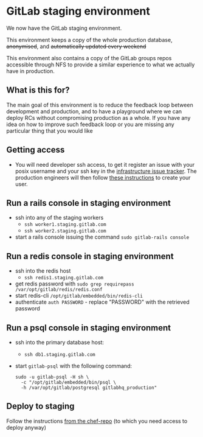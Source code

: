 # GitLab staging environment

We now have the GitLab staging environment.

This environment keeps a copy of the whole production database, ~~anonymised~~, and ~~automatically updated every weekend~~

This environment also contains a copy of the GitLab groups repos accessible through NFS to provide a similar experience to what we actually have in production.

## What is this for?

The main goal of this environment is to reduce the feedback loop between development and production, and to have a playground where we can deploy RCs without compromising production as a whole.
If you have any idea on how to improve such feedback loop or you are missing any particular thing that you would like

## Getting access
* You will need developer ssh access, to get it register an issue with your posix username and your ssh key in the [infrastructure issue tracker](https://gitlab.com/gitlab-com/infrastructure/issues). The production engineers will then follow [these instructions](https://gitlab.com/gitlab-com/runbooks/blob/master/howto/manage-chef.md#create-a-staging-user) to create your user.

## Run a rails console in staging environment

* ssh into any of the staging workers
  * `ssh worker1.staging.gitlab.com`
  * `ssh worker2.staging.gitlab.com`
* start a rails console issuing the command `sudo gitlab-rails console`

## Run a redis console in staging environment

* ssh into the redis host
  * `ssh redis1.staging.gitlab.com`
* get redis password with `sudo grep requirepass /var/opt/gitlab/redis/redis.conf`
* start redis-cli `/opt/gitlab/embedded/bin/redis-cli`
* authenticate `auth PASSWORD` - replace "PASSWORD" with the retrieved password

## Run a psql console in staging environment

* ssh into the primary database host:
  * `ssh db1.staging.gitlab.com`
* start `gitlab-psql` with the following command:

    ```
    sudo -u gitlab-psql -H sh \
      -c "/opt/gitlab/embedded/bin/psql \
      -h /var/opt/gitlab/postgresql gitlabhq_production"
    ```

## Deploy to staging

Follow the instructions [from the chef-repo](https://dev.gitlab.org/cookbooks/chef-repo/blob/master/doc/staging.md)
(to which you need access to deploy anyway)
